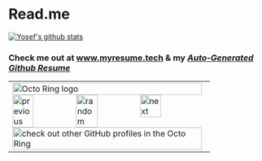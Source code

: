 # Read.me

[![Yosef's github stats](https://github-readme-stats.vercel.app/api?username=H3RSKO&show_icons=true&theme=radical)](https://github.com/H3RSKO/hackathon-starter/)

### Check me out at www.myresume.tech & my *[Auto-Generated Github Resume](https://resume.github.io/?H3RSKO)*

<!--START_SECTION:activity-->









<!--END_SECTION:activity-->
<table><tbody><tr><td><a href="https://octo-ring.com/"><img src="https://octo-ring.com/static/img/widget/top.png" width="99%" alt="Octo Ring logo" align="top"></a><br><a href="https://octo-ring.com/p/H3RSKO/prev"><img src="https://octo-ring.com/static/img/widget/prev.png" width="33%" alt="previous" align="top" title="previous profile"></a><a href="https://octo-ring.com/p/H3RSKO/random"><img src="https://octo-ring.com/static/img/widget/random.png" width="33%" alt="random" align="top" title="random profile"></a><a href="https://octo-ring.com/p/H3RSKO/next"><img src="https://octo-ring.com/static/img/widget/next.png" width="33%" alt="next" align="top" title="next profile"></a><br><a href="https://octo-ring.com/"><img src="https://octo-ring.com/static/img/widget/bottom.png" width="99%" alt="check out other GitHub profiles in the Octo Ring" align="top"></a></td></tr></tbody></table> 
